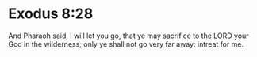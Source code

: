 # Exodus 8:28

And Pharaoh said, I will let you go, that ye may sacrifice to the LORD your God in the wilderness; only ye shall not go very far away: intreat for me.
